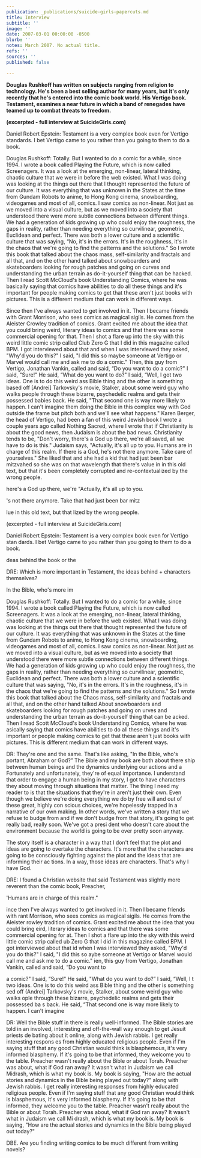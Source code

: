 ```yaml
---
publication: _publications/suicide-girls-papercuts.md
title: Interview
subtitle: ''
image: ''
date: 2007-03-01 00:00:00 -0500
blurb: ''
notes: March 2007. No actual title.
refs: ''
sources: ''
published: false

---
```

**Douglas Rushkoff has written on subjects ranging from religion to technology. He's been a best selling author for many years, but it's only recently that he's entered into the comic book world. His Vertigo book. Testament, examines a near future in which a band of renegades have teamed up to combat threats to freedom.**

**(excerpted - full interview at SuicideGirls.com)**

Daniel Robert Epstein: Testament is a very complex book even for Vertigo standards. I bet Vertigo came to you rather than you going to them to do a book.

Douglas Rushkoff: Totally. But I wanted to do a comic for a while, since 1994. I wrote a book called Playing the Future, which is now called Screenagers. It was a look at the emerging, non-linear, lateral thinking, chaotic culture that we were in before the web existed. What I was doing was looking at the things out there that I thought represented the future of our culture. It was everything that was unknown in the States at the time from Gundam Robots to anime, to Hong Kong cinema, snowboarding, videogames and most of all, comics. I saw comics as non-linear. Not just as we moved into a visual culture, but as we moved into a society that understood there were more subtle connections between different things. We had a generation of kids growing up who could enjoy the roughness, the gaps in reality, rather than needing everything so curvilinear, geometric, Euclidean and perfect. There was both a lower culture and a scientific culture that was saying, “No, it's in the errors. It's in the roughness, it's in the chaos that we're going to find the patterns and the solutions." So I wrote this book that talked about the chaos mass, self-similarity and fractals and all that, and on the other hand talked about snowboarders and skateboarders looking for rough patches and going on curves and understanding the urban terrain as do-it-yourself thing that can be hacked. Then I read Scott McCloud's book Understanding Comics, where he was basically saying that comics have abilities to do all these things and it's important for people making comics to get that these aren't just books with pictures. This is a different medium that can work in different ways.

Since then I've always wanted to get involved in it. Then I became friends with Grant Morrison, who sees comics as magical sigils. He comes from the Aleister Crowley tradition of comics. Grant excited me about the idea that you could bring weird, literary ideas to comics and that there was some commercial opening for that. Then I shot a flare up into the sky with this weird little comic strip called Club Zero G that I did in this magazine called BPM. I got interviewed about that and when I was interviewed they asked, "Why'd you do this?" I said, "I did this so maybe someone at Vertigo or Marvel would call me and ask me to do a comic." Then, this guy from Vertigo, Jonathan Vankin, called and said, “Do you want to do a comic?" I said, "Sure!" He said, “What do you want to do?" I said, “Well, I got two ideas. One is to do this weird ass Bible thing and the other is something based off \[Andrei\] Tarkovsky's movie, Stalker, about some weird guy who walks people through these bizarre, psychedelic realms and gets their possessed babies back. He said, "That second one is way more likely to happen. I can't imagine them doing the Bible in this complex way with God outside the frame but pitch both and we'll see what happens." Karen Berger, the head of Vertigo, had been a fan of this weird Jewish book I wrote a couple years ago called Nothing Sacred, where I wrote that if Christianity is about the good news, then Judaism is about the bad news. Christianity tends to be, "Don't worry, there's a God up there, we're all saved, all we have to do is this." Judaism says, "Actually, it's all up to you. Humans are in charge of this realm. If there is a God, he's not there anymore. Take care of yourselves." She liked that and she had a kid that had just been bar mitzvahed so she was on that wavelength that there's value in in this old text, but that it's been completely corrupted and re-contextualized by the wrong people.

here's a God up there, we're "Actually, it's all up to you. 

's not there anymore. Take that had just been bar mitz 

lue in this old text, but that lized by the wrong people. 

(excerpted - full interview at SuicideGirls.com) 

Daniel Robert Epstein: Testament is a very complex book even for Vertigo stan dards. I bet Vertigo came to you rather than you going to them to do a book. 

deas behind the book or the 

DRE: Which is more important in Testament, the ideas behind + characters themselves? 

In the Bible, who's more im 

Douglas Rushkoff: Totally. But I wanted to do a comic for a while, since 1994. I wrote a book called Playing the Future, which is now called Screenagers. It was a look at the emerging, non-linear, lateral thinking, chaotic culture that we were in before the web existed. What I was doing was looking at the things out there that thought represented the future of our culture. It was everything that was unknown in the States at the time from Gundam Robots to anime, to Hong Kong cinema, snowboarding, videogames and most of all, comics. I saw comics as non-linear. Not just as we moved into a visual culture, but as we moved into a society that understood there were more subtle connections between different things. We had a generation of kids growing up who could enjoy the roughness, the gaps in reality, rather than needing everything so curvilinear, geometric, Euclidean and perfect. There was both a lower culture and a scientific culture that was saying, "No, it's in the errors. It's in the roughness, it's in the chaos that we're going to find the patterns and the solutions." So I wrote this book that talked about the Chaos mass, self-similarity and fractals and all that, and on the other hand talked About snowboarders and skateboarders looking for rough patches and going on urves and understanding the urban terrain as do-it-yourself thing that can be acked. Then I read Scott McCloud's book Understanding Comics, where he was asically saying that comics have abilities to do all these things and it's important or people making comics to get that these aren't just books with pictures. This is different medium that can work in different ways. 

DR: They're one and the same. That's like asking, "In the Bible, who's portant, Abraham or God?” The Bible and my book are both about there ship between human beings and the dynamics underlying our actions and a Fortunately and unfortunately, they're of equal importance. I understand that order to engage a human being in my story, I got to have characters they about moving through situations that matter. The thing I need my reader to is that the situations that they're in aren't just their own. Even though we believe we're doing everything we do by free will and out of these great, highly con scious choices, we're hopelessly trapped in a narrative of our own making. In other words, we've written a story that we refuse to budge from and if we don't budge from that story, it's going to get really bad, really soon. We've got a presi dent who doesn't care about the environment because the world is going to be over pretty soon anyway. 

The story itself is a character in a way that I don't feel that the plot and ideas are going to overtake the characters. It's more that the characters are going to be consciously fighting against the plot and the ideas that are informing their ac tions. In a way, those ideas are characters. That's why I have God. 

DRE: I found a Christian website that said Testament was slightly more reverent than the comic book, Preacher, 

'Humans are in charge of this realm." 

ince then I've always wanted to get involved in it. Then I became friends with rant Morrison, who sees comics as magical sigils. He comes from the Aleister rowley tradition of comics. Grant excited me about the idea that you could bring eird, literary ideas to comics and that there was some commercial opening for at. Then I shot a flare up into the sky with this weird little comic strip called ub Zero G that I did in this magazine called BPM. I got interviewed about that id when I was interviewed they asked, "Why'd you do this?" I said, "I did this so aybe someone at Vertigo or Marvel would call me and ask me to do a comic." ien, this guy from Vertigo, Jonathan Vankin, called and said, “Do you want to 

a comic?" I said, “Sure!" He said, "What do you want to do?” I said, “Well, I t two ideas. One is to do this weird ass Bible thing and the other is something sed off (Andrei\] Tarkovsky's movie, Stalker, about some weird guy who walks ople through these bizarre, psychedelic realms and gets their possessed ba s back. He said, “That second one is way more likely to happen. I can't imagine 

DR: Well the Bible stuff in there is really well-informed. The Bible stories are told in an involved, interesting and off-the-wall way enough to get Jesuit priests de bating about it online, along with Jewish rabbis. I get really interesting respons es from highly educated religious people. Even if I'm saying stuff that any good Christian would think is blasphemous, it's very informed blasphemy. If it's going to be that informed, they welcome you to the table. Preacher wasn't really about the Bible or about Torah. Preacher was about, what if God ran away? It wasn't what in Judaism we call Midrash, which is what my book is. My book is saying, "How are the actual stories and dynamics in the Bible being played out today?" along with Jewish rabbis. I get really interesting responses from highly educated religious people. Even if I'm saying stuff that any good Christian would think is blasphemous, it's very informed blasphemy. If it's going to be that informed, they welcome you to the table. Preacher wasn't really about the Bible or about Torah. Preacher was about, what if God ran away? It wasn't what in Judaism we call Mi drash, which is what my book is. My book is saying, "How are the actual stories and dynamics in the Bible being played out today?" 

DBE. Are you finding writing comics to be much different from writing novels?